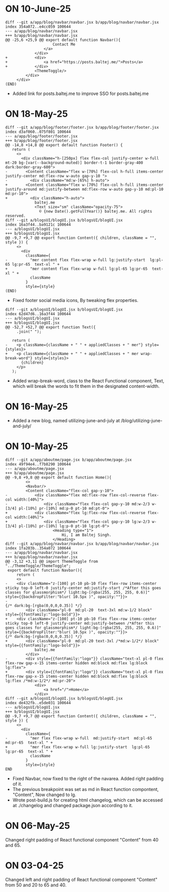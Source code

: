 # ON 10-June-25
```JSX
diff --git a/app/blog/navbar/navbar.jsx b/app/blog/navbar/navbar.jsx
index 354a072..e4cc059 100644
--- a/app/blog/navbar/navbar.jsx
+++ b/app/blog/navbar/navbar.jsx
@@ -25,6 +25,9 @@ export default function Navbar(){
                     Contact Me
                 </a>
             </div>
+            <div>
+                <a href="https://posts.baltej.me/">Posts</a>
+            </div>
             <ThemeToggle/>
         </div>
     </div>
(END)
```
- Added link for posts.baltej.me to improve SSO for posts.baltej.me

# ON 18-May-25
```JSX
diff --git a/app/blog/footer/footer.jsx b/app/blog/footer/footer.jsx
index d3af060..075f801 100644
--- a/app/blog/footer/footer.jsx
+++ b/app/blog/footer/footer.jsx
@@ -14,8 +14,8 @@ export default function Footer() {
   return (
     <>
       <div className="h-[250px] flex flex-col justify-center w-full mt-20 bg-[var(--background-muted)] border-t-1 border-gray-400 dark:border-gray-600">
-        <Content className="flex w-[70%] flex-col h-full items-center justify-center md:flex-row w-auto gap-y-10 ">
-          <div className="md:w-[65%] h-auto">
+        <Content className="flex w-[70%] flex-col h-full items-center justify-around md:justify-between md:flex-row w-auto gap-y-10 md:pl-10 md:pr-10">
+          <div className="h-auto">
             baltej.me
             <Text size="sm" className="opacity-75">
               © {new Date().getFullYear()} baltej.me. All rights reserved.
diff --git a/blogsUI/blogUI.jsx b/blogsUI/blogUI.jsx
index 16a3f44..ba9121c 100644
--- a/blogsUI/blogUI.jsx
+++ b/blogsUI/blogUI.jsx
@@ -9,7 +9,7 @@ export function Content({ children, className = "", style }) {
     <>
       <div
         className={
-          "mer content flex flex-wrap w-full lg:justify-start  lg:pl-65 lg:pr-65  text-xl " +
+          "mer content flex flex-wrap w-full lg:pl-65 lg:pr-65  text-xl " +
           className
         }
         style={style}
(END)
```
- Fixed footer social media icons, By tweaking flex properties. 


```JSX
diff --git a/blogsUI/blogUI.jsx b/blogsUI/blogUI.jsx
index 62d47d6..16a3f44 100644
--- a/blogsUI/blogUI.jsx
+++ b/blogsUI/blogUI.jsx
@@ -52,7 +52,7 @@ export function Text({
     .join(" ");
 
   return (
-    <p className={className + " " + appliedClasses + " mer"} style={styles}>
+    <p className={className + " " + appliedClasses + " mer wrap-break-word"} style={styles}>
       {children}
     </p>
   );
```
- Added wrap-break-word, class to the React Functional component, Text, which will break the words to fit them in the designated content-width.

# ON 16-May-25
- Added a new blog, named utilizing-june-and-july at /blog/utilizing-june-and-july/

# ON 10-May-25

```JSX
diff --git a/app/aboutme/page.jsx b/app/aboutme/page.jsx
index 49f94e4..f7b8290 100644
--- a/app/aboutme/page.jsx
+++ b/app/aboutme/page.jsx
@@ -9,8 +9,8 @@ export default function Home(){
         <>
         <Navbar/>
         <Content className="flex-col gap-y-10">
-            <div className="flex md:flex-row flex-col-reverse flex-col width:[40%]">
-                <div className="flex flex-col gap-y-10 md:w-2/3 w-[3/4] pl-[10%] pr-[10%] md:p-0 pt-10 md:pt-0">
+            <div className="flex lg:flex-row flex-col-reverse flex-col width:[40%]">
+                <div className="flex flex-col gap-y-10 lg:w-2/3 w-[3/4] pl-[10%] pr-[10%] lg:p-0 pt-10 lg:pt-0">
                     <Heading type="1">
                         Hi, I am Baltej Singh.
                     </Heading>
diff --git a/app/blog/navbar/navbar.jsx b/app/blog/navbar/navbar.jsx
index 1fa203b..354a072 100644
--- a/app/blog/navbar/navbar.jsx
+++ b/app/blog/navbar/navbar.jsx
@@ -3,12 +3,11 @@ import ThemeToggle from "../ThemeToggle/ThemeToggle";
 export default function Navbar(){
     return (
     <>
-    <div className="z-[100] pt-10 pb-10 flex flex-row items-center sticky top-0 left-0 justify-center md:justify-start /*After this goes classes for glassmorphism*/ light:bg-[rgba(255, 255, 255, 0.6)]" style={{backdropFilter:"blur( 10.5px )", opacity:""}}>
-                                                                                                                                                                    {/* dark:bg-[rgba(0,0,0,0.35)] */}
-        <div className="pl-0  md:pl-20  text-3xl md:w-1/2 block" style={{fontFamily:"logo-bold"}}>
+    <div className="z-[100] pt-10 pb-10 flex flex-row items-center sticky top-0 left-0 justify-center md:justify-between /*After this goes classes for glassmorphism*/ light:bg-[rgba(255, 255, 255, 0.6)]" style={{backdropFilter:"blur( 10.5px )", opacity:""}}>                                                                                                                                          {/* dark:bg-[rgba(0,0,0,0.35)] */}
+        <div className="pl-0  md:pl-20 text-3xl /*md:w-1/2*/ block" style={{fontFamily:"logo-bold"}}>
             baltej.me
         </div>
-        <div style={{fontFamily:"logo"}} className="text-xl pl-0 flex flex-row gap-x-15 items-center hidden md:block md:flex lg:block lg:flex">
+        <div style={{fontFamily:"logo"}} className="text-xl pl-0 flex flex-row gap-x-15 items-center hidden md:block md:flex lg:block lg:flex /*md:w-1/2*/ md:pr-20">
             <div>
                 <a href="/">Home</a>
             </div>
diff --git a/blogsUI/blogUI.jsx b/blogsUI/blogUI.jsx
index de432fb..e5de031 100644
--- a/blogsUI/blogUI.jsx
+++ b/blogsUI/blogUI.jsx
@@ -9,7 +9,7 @@ export function Content({ children, className = "", style }) {
     <>
       <div
         className={
-          "mer flex flex-wrap w-full  md:justify-start  md:pl-65 md:pr-65  text-xl " +
+          "mer flex flex-wrap w-full lg:justify-start  lg:pl-65 lg:pr-65  text-xl " +
           className
         }
         style={style}
END
```

- Fixed Navbar, now fixed to the right of the navarea. Added right padding of it.
- The previous breakpoint was set as md in React function compontent, "Content", Now changed to lg.
- Wrote post-build.js for creating html changelog, which can be accessed at ./changelog and changed package.json according to it.

# ON 06-May-25

Changed right padding of React functional component "Content" from 40 and 65.


# ON 03-04-25

Changed left and right padding of React functional component "Content" from 50 and 20 to 65 and 40.

